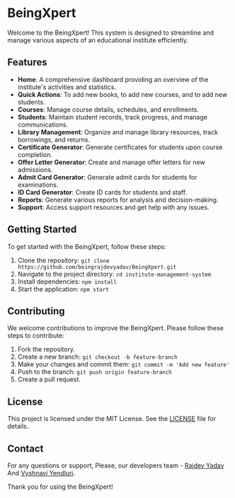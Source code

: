 # BeingXpert

Welcome to the BeingXpert! This system is designed to streamline and manage various aspects of an educational institute efficiently.

## Features

- **Home**: A comprehensive dashboard providing an overview of the institute's activities and statistics.
- **Quick Actions**: To add new books, to add new courses, and to add new students.
- **Courses**: Manage course details, schedules, and enrollments.
- **Students**: Maintain student records, track progress, and manage communications.
- **Library Management**: Organize and manage library resources, track borrowings, and returns.
- **Certificate Generator**: Generate certificates for students upon course completion.
- **Offer Letter Generator**: Create and manage offer letters for new admissions.
- **Admit Card Generator**: Generate admit cards for students for examinations.
- **ID Card Generator**: Create ID cards for students and staff.
- **Reports**: Generate various reports for analysis and decision-making.
- **Support**: Access support resources and get help with any issues.

## Getting Started

To get started with the BeingXpert, follow these steps:

1. Clone the repository: `git clone https://github.com/beingrajdevyadav/BeingXpert.git`
2. Navigate to the project directory: `cd institute-management-system`
3. Install dependencies: `npm install`
4. Start the application: `npm start`

## Contributing

We welcome contributions to improve the BeingXpert. Please follow these steps to contribute:

1. Fork the repository.
2. Create a new branch: `git checkout -b feature-branch`
3. Make your changes and commit them: `git commit -m 'Add new feature'`
4. Push to the branch: `git push origin feature-branch`
5. Create a pull request.

## License

This project is licensed under the MIT License. See the [LICENSE](LICENSE) file for details.

## Contact

For any questions or support, Please, our developers team -   [Rajdev Yadav](https://www.linkedin.com/in/beingrajdevyadav/) And  [Vyshnavi Yendluri](https://www.linkedin.com/in/vyshnavi-yendluri-a21ba32b3/).

Thank you for using the BeingXpert!